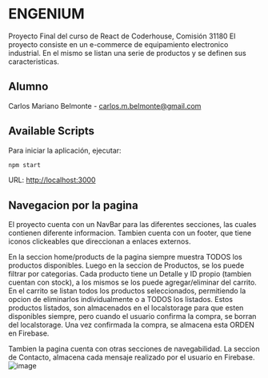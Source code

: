 # ENGENIUM
Proyecto Final del curso de React de Coderhouse,
Comisión 31180
El proyecto consiste en un e-commerce de equipamiento electronico industrial. En el mismo se listan una serie de productos y se definen sus caracteristicas.

## Alumno
Carlos Mariano Belmonte - carlos.m.belmonte@gmail.com

## Available Scripts
Para iniciar la aplicación, ejecutar:
```bash
npm start
```
URL: [http://localhost:3000](http://localhost:3000)

## Navegacion por la pagina
El proyecto cuenta con un NavBar para las diferentes secciones, las cuales contienen diferente informacion.
Tambien cuenta con un footer, que tiene iconos clickeables que direccionan a enlaces externos.

En la seccion home/products de la pagina siempre muestra TODOS los productos disponibles. Luego en la seccion de Productos, se los puede filtrar por categorias.
Cada producto tiene un Detalle y ID propio (tambien cuentan con stock), a los mismos se los puede agregar/eliminar del carrito.
En el carrito se listan todos los productos seleccionados, permitiendo la opcion de eliminarlos individualmente o a TODOS los listados.
Estos productos listados, son almacenados en el localstorage para que esten disponibles siempre, pero cuando el usuario confirma la compra, se borran del localstorage.
Una vez confirmada la compra, se almacena esta ORDEN en Firebase.

Tambien la pagina cuenta con otras secciones de navegabilidad. La seccion de Contacto, almacena cada mensaje realizado por el usuario en Firebase. 
![image](https://github.com/carlosmbelmonte/repoReact/blob/main/public/navegabilidad.gif)